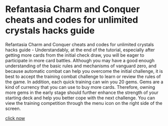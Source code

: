 # Refantasia Charm and Conquer cheats and codes for unlimited crystals hacks guide

Refantasia Charm and Conquer cheats and codes for unlimited crystals hacks guide - Understandably, at the end of the tutorial, especially after getting more cards from the initial check draw, you will be eager to participate in more card battles. Although you may have a good enough understanding of the basic rules and mechanisms of vanguard zero, and because automatic combat can help you overcome the initial challenge, it is best to accept the training combat challenge to learn or review the rules of the game. In addition, each quick training can win you 20 gems. Gems are a kind of currency that you can use to buy more cards. Therefore, owning more gems in the early stage should further enhance the strength of your starting deck and help you better cope with the next challenge. You can view the training competition through the menu icon on the right side of the screen.

[click now](https://windmod.icu/refantasia-charm-and-conquer/)

